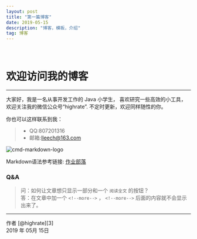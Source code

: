 ```yaml
---
layout: post
title: "第一篇博客"
date: 2019-05-15 
description: "博客，模板，介绍"
tag: 博客 
---   
```


　　

# 欢迎访问我的博客

------
大家好，我是一名从事开发工作的 Java 小学生，
喜欢研究一些高效的小工具，欢迎关注我的微信公众号“highrate”.
不定时更新，欢迎同样随性的你。

你也可以这样联系到我：
> * QQ:807201316
> * 邮箱:lleech@163.com

![cmd-markdown-logo](https://www.zybuluo.com/static/img/logo.png)

Markdown语法参考链接: [作业部落](https://www.zybuluo.com/mdeditor)
 

### Q&A

> 问：如何让文章想只显示一部分和一个 `阅读全文` 的按钮？       
> 答：在文章中加一个 `<!--more-->` ， `<!--more-->` 后面的内容就不会显示出来了。

------
作者 [@highrate][3]     
2019 年 05月 15日   
